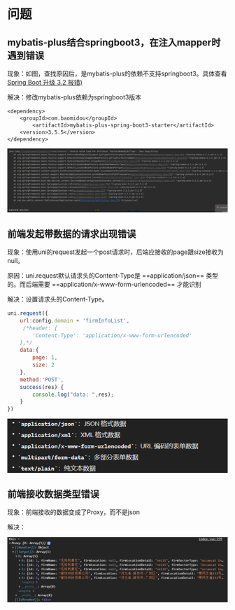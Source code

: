 # 问题

## mybatis-plus结合springboot3，在注入mapper时遇到错误

现象：如图，查找原因后，是mybatis-plus的依赖不支持springboot3。具体查看 [Spring Boot 升级 3.2 报错) ](https://developer.aliyun.com/article/1395691) 

解决：修改mybatis-plus依赖为springboot3版本

```
<dependency>
    <groupId>com.baomidou</groupId>
    	<artifactId>mybatis-plus-spring-boot3-starter</artifactId>
    <version>3.5.5</version>
</dependency>
```

![image-20240319143038330](./assets/image-20240319143038330.png)



## 前端发起带数据的请求出现错误

现象：使用uni的request发起一个post请求时，后端应接收的page跟size接收为null。

原因：uni.request默认请求头的Content-Type是 ==application/json== 类型的。而后端需要 ==application/x-www-form-urlencoded== 才能识别

解决：设置请求头的Content-Type。

```js
uni.request({
    url:config.domain + 'firmInfoList',
     /*header: {  
     	'Content-Type': 'application/x-www-form-urlencoded'  
	},*/ 
    data:{
        page: 1,
        size: 2
    },
    method:'POST',
    success(res) {
    	console.log("data: ",res);
    }
})
```

![image-20240319163833569](./assets/image-20240319163833569.png)



## 前端接收数据类型错误

现象：前端接收的数据变成了Proxy，而不是json

解决：

![image-20240319210250651](./assets/image-20240319210250651.png)





































